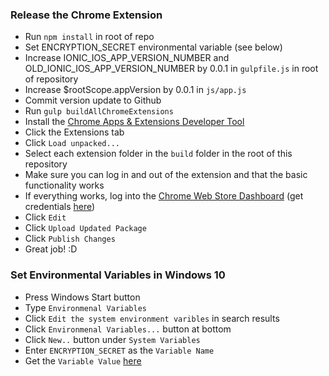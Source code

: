 ### Release the Chrome Extension

- Run `npm install` in root of repo
- Set ENCRYPTION_SECRET environmental variable (see below)
- Increase IONIC_IOS_APP_VERSION_NUMBER and OLD_IONIC_IOS_APP_VERSION_NUMBER by 0.0.1 in `gulpfile.js` in root of repository
- Increase $rootScope.appVersion by 0.0.1 in `js/app.js`
- Commit version update to Github
- Run `gulp buildAllChromeExtensions`
- Install the [Chrome Apps & Extensions Developer Tool](https://chrome.google.com/webstore/detail/chrome-apps-extensions-de/ohmmkhmmmpcnpikjeljgnaoabkaalbgc)
- Click the Extensions tab
- Click `Load unpacked...`
- Select each extension folder in the `build` folder in the root of this repository
- Make sure you can log in and out of the extension and that the basic functionality works
- If everything works, log into the [Chrome Web Store Dashboard](https://chrome.google.com/webstore/developer/dashboard/u58d852d3c5dcff27d49e35858ae710cd) (get credentials [here](https://docs.google.com/spreadsheets/d/1v_u6g6YHWxyrLqNeHMVg-C20MxOc7n1NepB3X6plVAY/edit#gid=2130660029))
- Click `Edit`
- Click `Upload Updated Package`
- Click `Publish Changes`
- Great job!  :D

### Set Environmental Variables in Windows 10
- Press Windows Start button
- Type `Environmenal Variables`
- Click `Edit the system environment varibles` in search results
- Click `Environmenal Variables...` button at bottom
- Click `New..` button under `System Variables`
- Enter `ENCRYPTION_SECRET` as the `Variable Name`
- Get the `Variable Value` [here](https://docs.google.com/spreadsheets/d/1v_u6g6YHWxyrLqNeHMVg-C20MxOc7n1NepB3X6plVAY/edit#gid=2130660029)